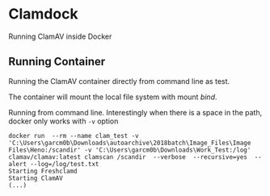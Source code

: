 # Clamdock

 Running ClamAV inside Docker

## Running Container

Running the ClamAV container directly from command line as test.

The container will mount the local file system with mount _bind_.

Running from command line. Interestingly when there is a space in the path, docker only works with `-v` option

```
docker run  --rm --name clam_test -v 'C:\Users\garcm0b\Downloads\autoarchive\2018batch\Image_Files\Image Files\Heno:/scandir' -v 'C:\Users\garcm0b\Downloads\Work_Test:/log' clamav/clamav:latest clamscan /scandir  --verbose  --recursive=yes  --alert --log=/log/test.txt
Starting Freshclamd
Starting ClamAV
(...)
```
